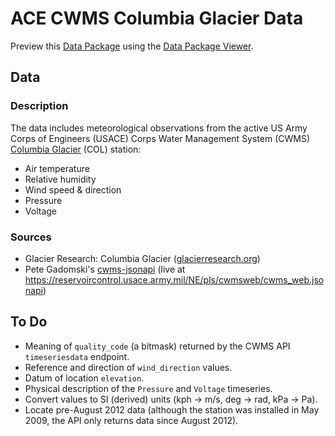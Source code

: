 # ACE CWMS Columbia Glacier Data

Preview this [Data Package](http://specs.frictionlessdata.io/data-packages/) using the [Data Package Viewer](http://data.okfn.org/tools/view?url=https://github.com/columbia-glacier/usace-cwms-col).

## Data

### Description

The data includes meteorological observations from the active US Army Corps of Engineers (USACE) Corps Water Management System (CWMS) [Columbia Glacier](http://glacierresearch.com/locations/columbia/) (COL) station:

- Air temperature
- Relative humidity
- Wind speed & direction
- Pressure
- Voltage

### Sources

- Glacier Research: Columbia Glacier ([glacierresearch.org](http://glacierresearch.org/))
- Pete Gadomski's [cwms-jsonapi](https://github.com/gadomski/cwms-jsonapi) (live at https://reservoircontrol.usace.army.mil/NE/pls/cwmsweb/cwms_web.jsonapi)

## To Do

- Meaning of `quality_code` (a bitmask) returned by the CWMS API `timeseriesdata` endpoint.
- Reference and direction of `wind_direction` values.
- Datum of location `elevation`.
- Physical description of the `Pressure` and `Voltage` timeseries.
- Convert values to SI (derived) units (kph -> m/s, deg -> rad, kPa -> Pa).
- Locate pre-August 2012 data (although the station was installed in May 2009, the API only returns data since August 2012).
